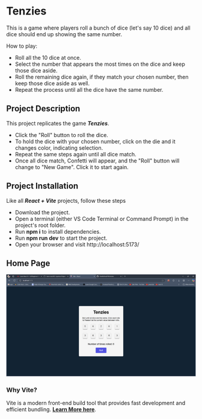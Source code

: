 # Tenzies

This is a game where players roll a bunch of dice (let's say 10 dice) and all dice should end up showing the same number.

How to play:

-   Roll all the 10 dice at once.
-   Select the number that appears the most times on the dice and keep those dice aside.
-   Roll the remaining dice again, if they match your chosen number, then keep those dice aside as well.
-   Repeat the process until all the dice have the same number.

## Project Description

This project replicates the game **_Tenzies_**.

-   Click the "Roll" button to roll the dice.
-   To hold the dice with your chosen number, click on the die and it changes color, indicating selection.
-   Repeat the same steps again until all dice match.
-   Once all dice match, Confetti will appear, and the "Roll" button will change to "New Game". Click it to start again.

## Project Installation

Like all **_React + Vite_** projects, follow these steps

-   Download the project.
-   Open a terminal (either VS Code Terminal or Command Prompt) in the project's root folder.
-   Run **npm i** to install dependencies.
-   Run **npm run dev** to start the project.
-   Open your browser and visit http://localhost:5173/

## Home Page

![alt text](image.png)

### Why Vite?

Vite is a modern front-end build tool that provides fast development and efficient bundling. [**Learn More here**](https://vite.dev/).
